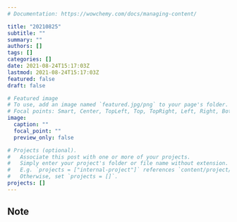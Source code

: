 ```yaml
---
# Documentation: https://wowchemy.com/docs/managing-content/

title: "20210825"
subtitle: ""
summary: ""
authors: []
tags: []
categories: []
date: 2021-08-24T15:17:03Z
lastmod: 2021-08-24T15:17:03Z
featured: false
draft: false

# Featured image
# To use, add an image named `featured.jpg/png` to your page's folder.
# Focal points: Smart, Center, TopLeft, Top, TopRight, Left, Right, BottomLeft, Bottom, BottomRight.
image:
  caption: ""
  focal_point: ""
  preview_only: false

# Projects (optional).
#   Associate this post with one or more of your projects.
#   Simply enter your project's folder or file name without extension.
#   E.g. `projects = ["internal-project"]` references `content/project/deep-learning/index.md`.
#   Otherwise, set `projects = []`.
projects: []
---
```


## Note

